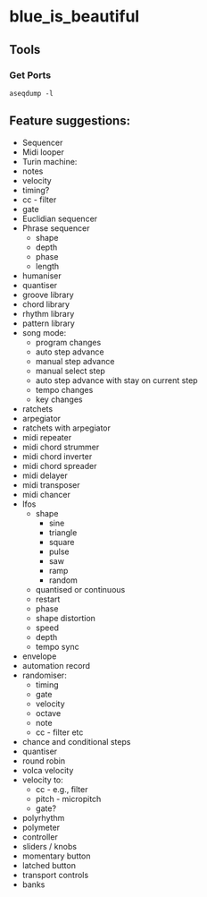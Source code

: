 # blue_is_beautiful

## Tools

### Get Ports

```
aseqdump -l
```

## Feature suggestions:

- Sequencer
- Midi looper
- Turin machine:
 - notes
 - velocity
 - timing?
 - cc - filter
 - gate
- Euclidian sequencer
- Phrase sequencer
  - shape
  - depth
  - phase
  - length
- humaniser
- quantiser
- groove library
- chord library
- rhythm library
- pattern library
- song mode:
    - program changes
    - auto step advance
    - manual step advance
    - manual select step
    - auto step advance with stay on current step
    - tempo changes
    - key changes
- ratchets
- arpegiator
- ratchets with arpegiator
- midi repeater
- midi chord strummer
- midi chord inverter
- midi chord spreader
- midi delayer
- midi transposer
- midi chancer
- lfos
  - shape
    - sine
    - triangle
    - square
    - pulse
    - saw
    - ramp
    - random
  - quantised or continuous
  - restart
  - phase
  - shape distortion
  - speed
  - depth
  - tempo sync
- envelope
- automation record
- randomiser:
    - timing
    - gate
    - velocity
    - octave
    - note
    - cc - filter etc
- chance and conditional steps
- quantiser
- round robin
- volca velocity
- velocity to:
  - cc - e.g., filter
  - pitch - micropitch
  - gate?
- polyrhythm
- polymeter
- controller
 - sliders / knobs
 - momentary button
 - latched button
 - transport controls
 - banks